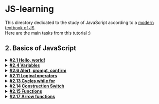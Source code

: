 # JS-learning
This directory dedicated to the study of JavaScript according to a [modern textbook of JS](https://learn.javascript.ru/).    
Here are the main tasks from this tutorial :)  
## 2. Basics of JavaScript  
<details><summary> <a href="https://learn.javascript.ru/hello-world"><b>#2.1 Hello, world!</b></a></summary>
<p>
  **1.js: "Вызвать alert"**
  Создайте страницу, которая отобразит сообщение «Я JavaScript!».
  
</p>
</details>

<details><summary> <a href="https://learn.javascript.ru/variables"><b>#2.4 Variables</b></a></summary>

</details>

<details><summary> <a href="https://learn.javascript.ru/alert-prompt-confirm"><b>#2.6 Alert, prompt, confirm</b></a></summary>

</details>

<details><summary> <a href="https://learn.javascript.ru/ifelse"><b>#2.11 Logical operators</b></a></summary>

</details>

<details><summary> <a href="https://learn.javascript.ru/while-for"><b>#2.13 Cycles while for</b></a></summary>

</details>

<details><summary> <a href="https://learn.javascript.ru/switch"><b>#2.14 Construction Switch</b></a></summary>

</details>

<details><summary> <a href="https://learn.javascript.ru/switch"><b>#2.15 Functions</b></a></summary>

</details>

<details><summary> <a href="https://learn.javascript.ru/switch"><b>#2.17 Arrow functions</b></a></summary>

</details>
